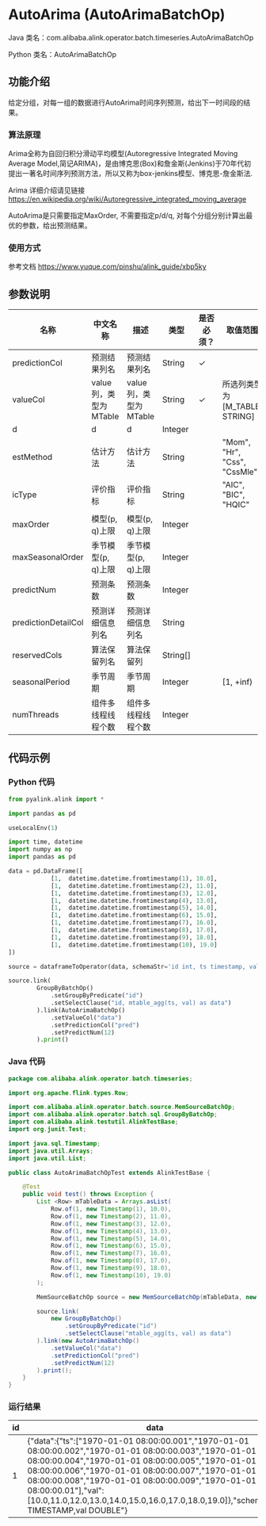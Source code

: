 # AutoArima (AutoArimaBatchOp)
Java 类名：com.alibaba.alink.operator.batch.timeseries.AutoArimaBatchOp

Python 类名：AutoArimaBatchOp


## 功能介绍
给定分组，对每一组的数据进行AutoArima时间序列预测，给出下一时间段的结果。

### 算法原理
Arima全称为自回归积分滑动平均模型(Autoregressive Integrated Moving Average Model,简记ARIMA)，是由博克思(Box)和詹金斯(Jenkins)于70年代初提出一著名时间序列预测方法，所以又称为box-jenkins模型、博克思-詹金斯法.

Arima 详细介绍请见链接 https://en.wikipedia.org/wiki/Autoregressive_integrated_moving_average

AutoArima是只需要指定MaxOrder, 不需要指定p/d/q, 对每个分组分别计算出最优的参数，给出预测结果。

### 使用方式

参考文档 https://www.yuque.com/pinshu/alink_guide/xbp5ky

## 参数说明

| 名称 | 中文名称 | 描述 | 类型 | 是否必须？ | 取值范围 | 默认值 |
| --- | --- | --- | --- | --- | --- | --- |
| predictionCol | 预测结果列名 | 预测结果列名 | String | ✓ |  |  |
| valueCol | value列，类型为MTable | value列，类型为MTable | String | ✓ | 所选列类型为 [M_TABLE, STRING] |  |
| d | d | d | Integer |  |  | -1 |
| estMethod | 估计方法 | 估计方法 | String |  | "Mom", "Hr", "Css", "CssMle" | "CssMle" |
| icType | 评价指标 | 评价指标 | String |  | "AIC", "BIC", "HQIC" | "AIC" |
| maxOrder | 模型(p, q)上限 | 模型(p, q)上限 | Integer |  |  | 10 |
| maxSeasonalOrder | 季节模型(p, q)上限 | 季节模型(p, q)上限 | Integer |  |  | 1 |
| predictNum | 预测条数 | 预测条数 | Integer |  |  | 1 |
| predictionDetailCol | 预测详细信息列名 | 预测详细信息列名 | String |  |  |  |
| reservedCols | 算法保留列名 | 算法保留列 | String[] |  |  | null |
| seasonalPeriod | 季节周期 | 季节周期 | Integer |  | [1, +inf) | 1 |
| numThreads | 组件多线程线程个数 | 组件多线程线程个数 | Integer |  |  | 1 |

## 代码示例
### Python 代码
```python
from pyalink.alink import *

import pandas as pd

useLocalEnv(1)

import time, datetime
import numpy as np
import pandas as pd

data = pd.DataFrame([
			[1,  datetime.datetime.fromtimestamp(1), 10.0],
			[1,  datetime.datetime.fromtimestamp(2), 11.0],
			[1,  datetime.datetime.fromtimestamp(3), 12.0],
			[1,  datetime.datetime.fromtimestamp(4), 13.0],
			[1,  datetime.datetime.fromtimestamp(5), 14.0],
			[1,  datetime.datetime.fromtimestamp(6), 15.0],
			[1,  datetime.datetime.fromtimestamp(7), 16.0],
			[1,  datetime.datetime.fromtimestamp(8), 17.0],
			[1,  datetime.datetime.fromtimestamp(9), 18.0],
			[1,  datetime.datetime.fromtimestamp(10), 19.0]
])

source = dataframeToOperator(data, schemaStr='id int, ts timestamp, val double', op_type='batch')

source.link(
        GroupByBatchOp()
			.setGroupByPredicate("id")
			.setSelectClause("id, mtable_agg(ts, val) as data")
		).link(AutoArimaBatchOp()
			.setValueCol("data")
			.setPredictionCol("pred")
			.setPredictNum(12)
		).print()
```
### Java 代码
```java
package com.alibaba.alink.operator.batch.timeseries;

import org.apache.flink.types.Row;

import com.alibaba.alink.operator.batch.source.MemSourceBatchOp;
import com.alibaba.alink.operator.batch.sql.GroupByBatchOp;
import com.alibaba.alink.testutil.AlinkTestBase;
import org.junit.Test;

import java.sql.Timestamp;
import java.util.Arrays;
import java.util.List;

public class AutoArimaBatchOpTest extends AlinkTestBase {

	@Test
	public void test() throws Exception {
		List <Row> mTableData = Arrays.asList(
			Row.of(1, new Timestamp(1), 10.0),
			Row.of(1, new Timestamp(2), 11.0),
			Row.of(1, new Timestamp(3), 12.0),
			Row.of(1, new Timestamp(4), 13.0),
			Row.of(1, new Timestamp(5), 14.0),
			Row.of(1, new Timestamp(6), 15.0),
			Row.of(1, new Timestamp(7), 16.0),
			Row.of(1, new Timestamp(8), 17.0),
			Row.of(1, new Timestamp(9), 18.0),
			Row.of(1, new Timestamp(10), 19.0)
		);

		MemSourceBatchOp source = new MemSourceBatchOp(mTableData, new String[] {"id", "ts", "val"});

		source.link(
			new GroupByBatchOp()
				.setGroupByPredicate("id")
				.setSelectClause("mtable_agg(ts, val) as data")
		).link(new AutoArimaBatchOp()
			.setValueCol("data")
			.setPredictionCol("pred")
			.setPredictNum(12)
		).print();
	}
}
```

### 运行结果
id|data|pred
---|----|----
1|{"data":{"ts":["1970-01-01 08:00:00.001","1970-01-01 08:00:00.002","1970-01-01 08:00:00.003","1970-01-01 08:00:00.004","1970-01-01 08:00:00.005","1970-01-01 08:00:00.006","1970-01-01 08:00:00.007","1970-01-01 08:00:00.008","1970-01-01 08:00:00.009","1970-01-01 08:00:00.01"],"val":[10.0,11.0,12.0,13.0,14.0,15.0,16.0,17.0,18.0,19.0]},"schema":"ts TIMESTAMP,val DOUBLE"}|{"data":{"ts":["1970-01-01 08:00:00.011","1970-01-01 08:00:00.012","1970-01-01 08:00:00.013","1970-01-01 08:00:00.014","1970-01-01 08:00:00.015","1970-01-01 08:00:00.016","1970-01-01 08:00:00.017","1970-01-01 08:00:00.018","1970-01-01 08:00:00.019","1970-01-01 08:00:00.02","1970-01-01 08:00:00.021","1970-01-01 08:00:00.022"],"val":[20.000043772632726,21.00014925657013,22.000313191190525,23.000532237570944,24.00080305617429,25.001122306860452,26.001486648897377,27.00189274097219,28.002337241202284,29.00281680714645,30.003328095815966,31.003867763685733]},"schema":"ts TIMESTAMP,val DOUBLE"}
